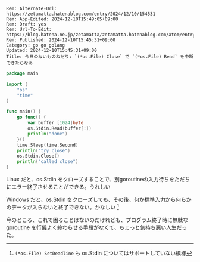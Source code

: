 ```header
Rem: Alternate-Url: https://zetamatta.hatenablog.com/entry/2024/12/10/154531
Rem: App-Edited: 2024-12-10T15:49:05+09:00
Rem: Draft: yes
Rem: Url-To-Edit: https://blog.hatena.ne.jp/zetamatta/zetamatta.hatenablog.com/atom/entry/6802418398310489014
Rem: Published: 2024-12-10T15:45:31+09:00
Category: go go golang
Updated: 2024-12-10T15:45:31+09:00
Title: 今日のないものねだり: `(*os.File) Close` で `(*os.File) Read` を中断できたらなぁ
```
```go
package main

import (
    "os"
    "time"
)

func main() {
    go func() {
        var buffer [1024]byte
        os.Stdin.Read(buffer[:])
        println("done")
    }()
    time.Sleep(time.Second)
    println("try close")
    os.Stdin.Close()
    println("called close")
}
```

Linux だと、os.Stdin をクローズすることで、別goroutineの入力待ちをただちにエラー終了させることができる。うれしい

Windows だと、os.Stdin をクローズしても、その後、何か標準入力から何らかのデータが入らないと終了できない。かなしい [^1]

[^1]:  `(*os.File) SetDeadline` も os.Stdin についてはサポートしていない模様

今のところ、これで困ることはないのだけれども、プログラム終了時に無駄な goroutine を行儀よく終わらせる手段がなくて、ちょっと気持ち悪い人生だった。
